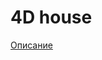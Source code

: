 # 4D house
[Описание](https://drive.google.com/file/d/1cuz-QHl-ifYgMpsyEIDLnUjBv30esuuz/view?usp=sharing)
